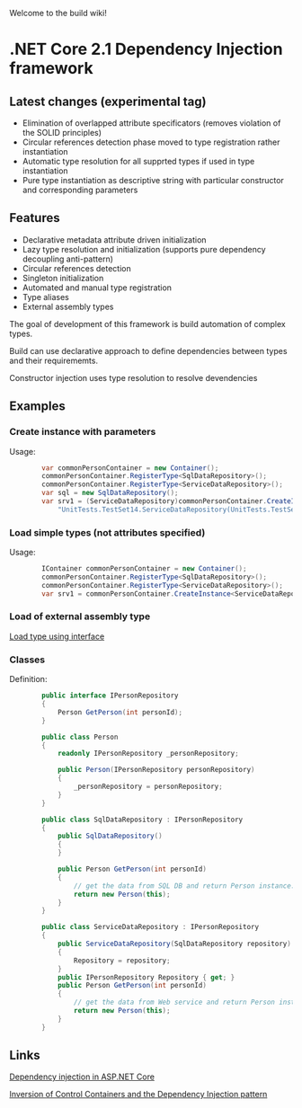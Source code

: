 Welcome to the build wiki!

# .NET Core 2.1 Dependency Injection framework

## Latest changes (experimental tag)

* Elimination of overlapped attribute specificators (removes violation of the SOLID principles)
* Circular references detection phase moved to type registration rather instantiation
* Automatic type resolution for all supprted types if used in type instantiation
* Pure type instantiation as descriptive string with particular constructor and corresponding parameters

## Features

* Declarative metadata attribute driven initialization
* Lazy type resolution and initialization (supports pure dependency decoupling anti-pattern)
* Circular references detection
* Singleton initialization
* Automated and manual type registration
* Type aliases
* External assembly types

The goal of development of this framework is build automation of complex types.

Build can use declarative approach to define dependencies between types and their requirememts.

Constructor injection uses type resolution to resolve devendencies

## Examples

### Create instance with parameters

Usage:
```c#
        var commonPersonContainer = new Container();
        commonPersonContainer.RegisterType<SqlDataRepository>();
        commonPersonContainer.RegisterType<ServiceDataRepository>();
        var sql = new SqlDataRepository();
        var srv1 = (ServiceDataRepository)commonPersonContainer.CreateInstance(
            "UnitTests.TestSet14.ServiceDataRepository(UnitTests.TestSet14.SqlDataRepository)", sql);
```

### Load simple types (not attributes specified)

Usage:
```c#
        IContainer commonPersonContainer = new Container();
        commonPersonContainer.RegisterType<SqlDataRepository>();
        commonPersonContainer.RegisterType<ServiceDataRepository>();
        var srv1 = commonPersonContainer.CreateInstance<ServiceDataRepository>();
```

### Load of external assembly type

[Load type using interface](https://github.com/hack2root/build/blob/master/Examples/AssemblyLoader/Program.cs)

### Classes

Definition:
```c#
        public interface IPersonRepository
        {
            Person GetPerson(int personId);
        }

        public class Person
        {
            readonly IPersonRepository _personRepository;

            public Person(IPersonRepository personRepository)
            {
                _personRepository = personRepository;
            }
        }

        public class SqlDataRepository : IPersonRepository
        {
            public SqlDataRepository()
            {
            }

            public Person GetPerson(int personId)
            {
                // get the data from SQL DB and return Person instance.
                return new Person(this);
            }
        }

        public class ServiceDataRepository : IPersonRepository
        {
            public ServiceDataRepository(SqlDataRepository repository)
            {
                Repository = repository;
            }
            public IPersonRepository Repository { get; }
            public Person GetPerson(int personId)
            {
                // get the data from Web service and return Person instance.
                return new Person(this);
            }
        }
```

## Links

[Dependency injection in ASP.NET Core](https://docs.microsoft.com/en-us/aspnet/core/fundamentals/dependency-injection?view=aspnetcore-2.1)

[Inversion of Control Containers and the Dependency Injection pattern](https://www.martinfowler.com/articles/injection.html)
